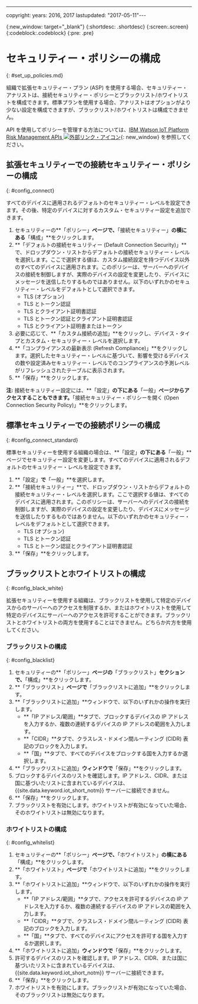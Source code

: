 ---

copyright:
  years: 2016, 2017
lastupdated: "2017-05-11"---

{:new_window: target="\_blank"}
{:shortdesc: .shortdesc}
{:screen:.screen}
{:codeblock:.codeblock}
{:pre: .pre}

# セキュリティー・ポリシーの構成
{: #set_up_policies.md}

組織で拡張セキュリティー・プラン (ASP) を使用する場合、セキュリティー・アナリストは、接続セキュリティー・ポリシーとブラックリスト/ホワイトリストを構成できます。標準プランを使用する場合、アナリストはオプションがより少ない設定を構成できますが、ブラックリスト/ホワイトリストは構成できません。

API を使用してポリシーを管理する方法については、[IBM Watson IoT Platform Risk Management APIs ![外部リンク・アイコン](../../../../icons/launch-glyph.svg)](https://docs.internetofthings.ibmcloud.com/apis/swagger/v0002/riskmgmt.html){: new_window} を参照してください。

## 拡張セキュリティーでの接続セキュリティー・ポリシーの構成
{: #config_connect}

すべてのデバイスに適用されるデフォルトのセキュリティー・レベルを設定できます。その後、特定のデバイスに対するカスタム・セキュリティー設定を追加できます。

1. セキュリティーの**「ポリシー」**ページで、**「接続セキュリティー」**の横にある**「構成」**をクリックします。
2. **「デフォルトの接続セキュリティー (Default Connection Security)」**で、ドロップダウン・リストからデフォルトの接続セキュリティー・レベルを選択します。ここで選択する値は、カスタム接続設定を持つデバイス以外のすべてのデバイスに適用されます。このポリシーは、サーバーへのデバイスの接続を制御しますが、実際のデバイスの設定を変更したり、デバイスにメッセージを送信したりするものではありません。以下のいずれかのセキュリティー・レベルをデフォルトとして選択できます。
    - TLS (オプション)
    - TLS とトークン認証
    - TLS とクライアント証明書認証
    - TLS とトークン認証とクライアント証明書認証
    - TLS とクライアント証明書またはトークン
3. 必要に応じて、**「カスタム接続の追加」**をクリックし、デバイス・タイプとカスタム・セキュリティー・レベルを選択します。
3. **「コンプライアンスの最新表示 (Refresh Compliance)」**をクリックします。選択したセキュリティー・レベルに基づいて、影響を受けるデバイスの数や設定済みセキュリティー・レベルでのコンプライアンスの予測レベルがリフレッシュされたテーブルに表示されます。
4. **「保存」**をクリックします。

**注:**
接続セキュリティー設定には、**「設定」**の下にある**「一般」**ページからアクセスすることもできます。**「接続セキュリティー・ポリシーを開く (Open Connection Security Policy)」**をクリックします。

## 標準セキュリティーでの接続ポリシーの構成
{: #config_connect_standard}

標準セキュリティーを使用する組織の場合は、**「設定」**の下にある**「一般」**ページでセキュリティー設定を変更します。すべてのデバイスに適用されるデフォルトのセキュリティー・レベルを設定できます。

1. **「設定」**で**「一般」**を選択します。
2. **「接続セキュリティー」**で、ドロップダウン・リストからデフォルトの接続セキュリティー・レベルを選択します。ここで選択する値は、すべてのデバイスに適用されます。このポリシーは、サーバーへのデバイスの接続を制御しますが、実際のデバイスの設定を変更したり、デバイスにメッセージを送信したりするものではありません。以下のいずれかのセキュリティー・レベルをデフォルトとして選択できます。
    - TLS (オプション)
    - TLS とトークン認証
    - TLS とトークン認証とクライアント証明書認証
4. **「保存」**をクリックします。

## ブラックリストとホワイトリストの構成
{: #config_black_white}

拡張セキュリティーを使用する組織は、ブラックリストを使用して特定のデバイスからのサーバーへのアクセスを制限するか、またはホワイトリストを使用して特定のデバイスにサーバーへのアクセスを許可することができます。ブラックリストとホワイトリストの両方を使用することはできません。どちらか片方を使用してください。

### ブラックリストの構成
{: #config_blacklist}

1. セキュリティーの**「ポリシー」**ページの**「ブラックリスト」**セクションで、**「構成」**をクリックします。
2. **「ブラックリスト」**ページで**「ブラックリストに追加」**をクリックします。
3. **「ブラックリストに追加」**ウィンドウで、以下のいずれかの操作を実行します。
    - **「IP アドレス/範囲」**タブで、ブロックするデバイスの IP アドレスを入力するか、複数の連続するデバイスの IP アドレスの範囲を入力します。
    - **「CIDR」**タブで、クラスレス・ドメイン間ルーティング (CIDR) 表記のブロックを入力します。
    - **「国」**タブで、すべてのデバイスをブロックする国を入力するか選択します。
4. **「ブラックリストに追加」**ウィンドウで**「保存」**をクリックします。
5. ブロックするデバイスのリストを確認します。IP アドレス、CIDR、または国に基づいたリストに含まれているデバイスは、{{site.data.keyword.iot_short_notm}} サーバーに接続できません。
6. **「保存」**をクリックします。
7. ブラックリストを有効にします。ホワイトリストが有効になっていた場合、そのホワイトリストは無効になります。

### ホワイトリストの構成
{: #config_whitelist}

1. セキュリティーの**「ポリシー」**ページで、**「ホワイトリスト」**の横にある**「構成」**をクリックします。
2. **「ホワイトリスト」**ページで**「ホワイトリストに追加」**をクリックします。
3. **「ホワイトリストに追加」**ウィンドウで、以下のいずれかの操作を実行します。
    - **「IP アドレス/範囲」**タブで、アクセスを許可するデバイスの IP アドレスを入力するか、複数の連続するデバイスの IP アドレスの範囲を入力します。
    - **「CIDR」**タブで、クラスレス・ドメイン間ルーティング (CIDR) 表記のブロックを入力します。
    - **「国」**タブで、すべてのデバイスにアクセスを許可する国を入力するか選択します。
4. **「ホワイトリストに追加」**ウィンドウで**「保存」**をクリックします。
5. 許可するデバイスのリストを確認します。IP アドレス、CIDR、または国に基づいたリストに含まれているデバイスは、{{site.data.keyword.iot_short_notm}} サーバーに接続できます。
6. **「保存」**をクリックします。
7. ホワイトリストを有効にします。ブラックリストが有効になっていた場合、そのブラックリストは無効になります。
